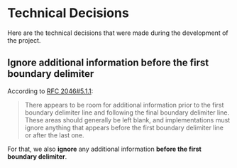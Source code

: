 # Technical Decisions

Here are the technical decisions that were made during the development of the project.

## Ignore additional information before the first boundary delimiter

According to [RFC 2046#5.1.1](https://www.rfc-editor.org/rfc/rfc2046.html#section-5.1.1):

> There appears to be room for additional information prior to the first boundary
> delimiter line and following the final boundary delimiter line. These areas should
> generally be left blank, and implementations must ignore anything that appears
> before the first boundary delimiter line or after the last one.

For that, we also **ignore** any additional information **before the first boundary delimiter**.
